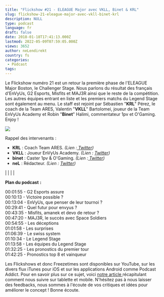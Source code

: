 ```yaml
---
title: "Flickshow #21 - ELEAGUE Major avec VKLL, Binet & KRL"
slug: flickshow-21-eleague-major-avec-vkll-binet-krl
description: NULL
type: podcast
language: fr
draft: false
date: 2018-01-18T17:41:13.000Z
lastmod: 2022-05-09T07:59:05.000Z
views: 3652
author: neLendirekt
country: fs
categories:
 - Podcast
tags:
---
```

Le Flickshow numéro 21 est un retour la première phase de l'ELEAGUE Major Boston, le Challenger Stage. Nous parlons du résultat des français d'EnVyUs, G2 Esports, Misfits et MAJ3R ainsi que le reste de la compétition. Les autres équipes entrant en liste et les premiers matchs du Legend Stage sont également au menu. Le staff est rejoint par Sébastien "**KRL**" Pérez, le coach de la Team ARES, Valentin "**VKLL**" Bartolomei, joueur de la Team EnVyUs Academy et Robin "**Binet**" Halimi, commentateur 1pv et O'Gaming. Enjoy !

![](https://flickshot-ue.s3.eu-west-2.amazonaws.com/flickshot/picture/5a358e777f79e/pic.jpg)

Rappel des intervenants :

* **KRL** : Coach Team ARES. _(Lien :[ Twitter](https://twitter.com/KRLcsgo))_
* **VKLL** : Joueur EnVyUs Academy. _(Lien : [Twitter](https://twitter.com/nV%5FVKLL))_
* **binet** : Caster 1pv & O'Gaming. _(Lien :[ Twitter](https://twitter.com/binetspwR))_
* **neL** : Rédacteur. _(Lien : [Twitter](https://twitter.com/neLendirekt))_

|  |
|  |

  
**Plan du podcast** **:**

00:01:55 - G2 Esports assure  
00:10:13 - Victoire possible ?  
00:13:04 - EnVyUs, que penser de leur tournoi ?  
00:29:41 - Quel futur pour envyus ?  
00:43:35 - Misfits, amanek et devo de retour ?  
00:47:20 - MAJ3R, le succès avec Space Soldiers  
00:54:55 - Les déceptions  
01:01:58 - Les surprises  
01:06:39 - Le swiss system  
01:10:34 - Le Legend Stage  
01:13:58 - Les équipes du Legend Stage  
01:32:25 - Les pronostics du premier tour  
01:42:25 - Pronostics top 8 et vainqueur

Les Flickshows et donc Freezetimes sont disponibles sur YouTube, sur les divers flux iTunes pour iOS et sur les applications Android comme Podcast Addict. Pour en savoir plus sur ce sujet, voici [notre article ](https://flickshot.fr/fr/comment-ecouter-le-flickshow-sur-telephone-et-tablette/&59a013864d64e)récapitulant comment nous suivre sur tablette et mobile. N'hésitez pas à nous laisser des feedbacks, nous sommes à l'écoute de vos critiques et idées pour améliorer le concept ! Bonne écoute.
